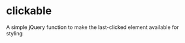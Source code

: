 clickable
=========

A simple jQuery function to make the last-clicked element available for styling
